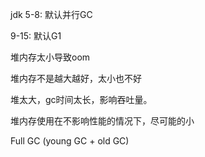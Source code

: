 jdk 5-8: 默认并行GC

9-15: 默认G1

堆内存太小导致oom



堆内存不是越大越好，太小也不好



堆太大，gc时间太长，影响吞吐量。

堆内存使用在不影响性能的情况下，尽可能的小



Full GC (young GC + old GC)

